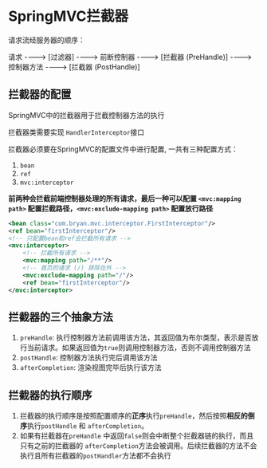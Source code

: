 # SpringMVC拦截器

请求流经服务器的顺序：

请求 ----> [过滤器] ----> 前断控制器 ----> [拦截器 (PreHandle)] ----> 控制器方法 ----> [拦截器 (PostHandle)]

## 拦截器的配置

SpringMVC中的拦截器用于拦截控制器方法的执行

拦截器类需要实现 `HandlerInterceptor`接口

拦截器必须要在SpringMVC的配置文件中进行配置, 一共有三种配置方式：

1. `bean`
2. `ref`
3. `mvc:interceptor`

**前两种会拦截前端控制器处理的所有请求，最后一种可以配置 `<mvc:mapping path>` 配置拦截路径，`<mvc:exclude-mapping path>` 配置放行路径**

```xml
<bean class="com.bryan.mvc.interceptor.FirstInterceptor"/>
<ref bean="firstInterceptor"/>
<!-- 只配置bean和ref会拦截所有请求 -->
<mvc:interceptor>
    <!-- 拦截所有请求 -->
    <mvc:mapping path="/**"/>
    <!-- 首页的请求 (/) 排除在外 -->
    <mvc:exclude-mapping path="/"/>
    <ref bean="firstInterceptor"/>
</mvc:interceptor>
```

## 拦截器的三个抽象方法

1. `preHandle`: 执行控制器方法前调用该方法，其返回值为布尔类型，表示是否放行当前请求。如果返回值为`true`则调用控制器方法，否则不调用控制器方法
2. `postHandle`: 控制器方法执行完后调用该方法
3. `afterCompletion`: 渲染视图完毕后执行该方法

## 拦截器的执行顺序

1. 拦截器的执行顺序是按照配置顺序的**正序**执行`preHandle`，然后按照**相反的倒序**执行`postHandle` 和 `afterCompletion`。
2. 如果有拦截器在`preHandle` 中返回`false`则会中断整个拦截器链的执行，而且只有之前的拦截器的 `afterCompletion`方法会被调用。后续拦截器的方法不会执行且所有拦截器的`postHandler`方法都不会执行
